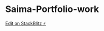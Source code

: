 # Saima-Portfolio-work

[Edit on StackBlitz ⚡️](https://stackblitz.com/edit/stackblitz-starters-vwyg66)